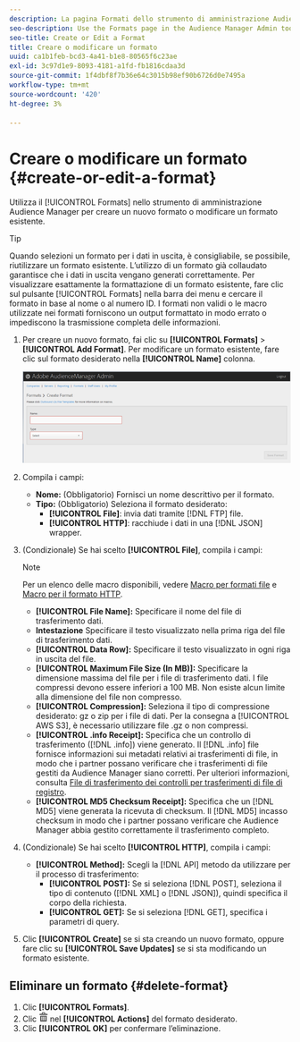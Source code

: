 ```yaml
---
description: La pagina Formati dello strumento di amministrazione Audience Manager consente di creare un nuovo formato o di modificarne uno esistente.
seo-description: Use the Formats page in the Audience Manager Admin tool to create a new format or to edit an existing format.
seo-title: Create or Edit a Format
title: Creare o modificare un formato
uuid: ca1b1feb-bcd3-4a41-b1e8-80565f6c23ae
exl-id: 3c97d1e9-8093-4181-a1fd-fb1816cdaa3d
source-git-commit: 1f4dbf8f7b36e64c3015b98ef90b6726d0e7495a
workflow-type: tm+mt
source-wordcount: '420'
ht-degree: 3%

---
```


# Creare o modificare un formato {#create-or-edit-a-format}

Utilizza il [!UICONTROL Formats] nello strumento di amministrazione Audience Manager per creare un nuovo formato o modificare un formato esistente.

<!-- t_create_format.xml -->

>[!TIP]
>
>Quando selezioni un formato per i dati in uscita, è consigliabile, se possibile, riutilizzare un formato esistente. L’utilizzo di un formato già collaudato garantisce che i dati in uscita vengano generati correttamente. Per visualizzare esattamente la formattazione di un formato esistente, fare clic sul pulsante [!UICONTROL Formats] nella barra dei menu e cercare il formato in base al nome o al numero ID. I formati non validi o le macro utilizzate nei formati forniscono un output formattato in modo errato o impediscono la trasmissione completa delle informazioni.

1. Per creare un nuovo formato, fai clic su **[!UICONTROL Formats]** > **[!UICONTROL Add Format]**. Per modificare un formato esistente, fare clic sul formato desiderato nella **[!UICONTROL Name]** colonna.

   ![](assets/create_format.png)

1. Compila i campi:
   * **Nome:** (Obbligatorio) Fornisci un nome descrittivo per il formato.
   * **Tipo:** (Obbligatorio) Seleziona il formato desiderato:
      * **[!UICONTROL File]**: invia dati tramite [!DNL FTP] file.
      * **[!UICONTROL HTTP]**: racchiude i dati in una [!DNL JSON] wrapper.

1. (Condizionale) Se hai scelto **[!UICONTROL File]**, compila i campi:

   >[!NOTE]
   >
   >Per un elenco delle macro disponibili, vedere [Macro per formati file](../formats/file-formats.md#concept_A867101505074418A58DE325949E5089) e [Macro per il formato HTTP](../formats/web-formats.md#reference_C392124A5F3F42E49F8AADDBA601ADFE).

   * **[!UICONTROL File Name]:** Specificare il nome del file di trasferimento dati.
   * **Intestazione** Specificare il testo visualizzato nella prima riga del file di trasferimento dati.
   * **[!UICONTROL Data Row]:** Specificare il testo visualizzato in ogni riga in uscita del file.
   * **[!UICONTROL Maximum File Size (In MB)]:** Specificare la dimensione massima del file per i file di trasferimento dati. I file compressi devono essere inferiori a 100 MB. Non esiste alcun limite alla dimensione del file non compresso.
   * **[!UICONTROL Compression]:** Seleziona il tipo di compressione desiderato: gz o zip per i file di dati. Per la consegna a [!UICONTROL AWS S3], è necessario utilizzare file .gz o non compressi.
   * **[!UICONTROL .info Receipt]:** Specifica che un controllo di trasferimento ([!DNL .info]) viene generato. Il [!DNL .info] file fornisce informazioni sui metadati relativi ai trasferimenti di file, in modo che i partner possano verificare che i trasferimenti di file gestiti da Audience Manager siano corretti. Per ulteriori informazioni, consulta [File di trasferimento dei controlli per trasferimenti di file di registro](https://experienceleague.adobe.com/docs/audience-manager/user-guide/implementation-integration-guides/receiving-audience-data/batch-outbound-data-transfers/transfer-control-files.html?lang=en).
   * **[!UICONTROL MD5 Checksum Receipt]:** Specifica che un [!DNL MD5] viene generata la ricevuta di checksum. Il [!DNL MD5] incasso checksum in modo che i partner possano verificare che Audience Manager abbia gestito correttamente il trasferimento completo.

1. (Condizionale) Se hai scelto **[!UICONTROL HTTP]**, compila i campi:

   * **[!UICONTROL Method]:** Scegli la [!DNL API] metodo da utilizzare per il processo di trasferimento:
      * **[!UICONTROL POST]:** Se si seleziona [!DNL POST], seleziona il tipo di contenuto ([!DNL XML] o [!DNL JSON]), quindi specifica il corpo della richiesta.
      * **[!UICONTROL GET]:** Se si seleziona [!DNL GET], specifica i parametri di query.

1. Clic **[!UICONTROL Create]** se si sta creando un nuovo formato, oppure fare clic su **[!UICONTROL Save Updates]** se si sta modificando un formato esistente.

## Eliminare un formato {#delete-format}

1. Clic **[!UICONTROL Formats]**.
2. Clic  ![](assets/icon_delete.png) nel **[!UICONTROL Actions]** del formato desiderato.
3. Clic **[!UICONTROL OK]** per confermare l’eliminazione.
